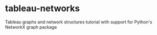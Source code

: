 # tableau-networks
Tableau graphs and network structures tutorial with support for Python's NetworkX graph package 
